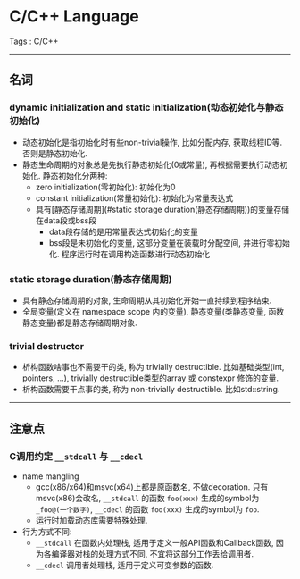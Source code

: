 # C/C++ Language

Tags : C/C++

---

## 名词

### dynamic initialization and static initialization(动态初始化与静态初始化)
* 动态初始化是指初始化时有些non-trivial操作, 比如分配内存, 获取线程ID等. 否则是静态初始化.
* 静态生命周期的对象总是先执行静态初始化(0或常量), 再根据需要执行动态初始化. 静态初始化分两种:
    * zero initialization(零初始化): 初始化为0
    * constant initialization(常量初始化): 初始化为常量表达式
    * 具有[静态存储周期](#static storage duration(静态存储周期))的变量存储在data段或bss段
        * data段存储的是用常量表达式初始化的变量
        * bss段是未初始化的变量, 这部分变量在装载时分配空间, 并进行零初始化. 程序运行时在调用构造函数进行动态初始化


### static storage duration(静态存储周期)
* 具有静态存储周期的对象, 生命周期从其初始化开始一直持续到程序结束.
* 全局变量(定义在 namespace scope 内的变量), 静态变量(类静态变量, 函数静态变量)都是静态存储周期对象.

### trivial destructor
* 析构函数啥事也不需要干的类, 称为 trivially destructible. 比如基础类型(int, pointers, ...), trivially destructible类型的array 或 constexpr 修饰的变量.
* 析构函数需要干点事的类, 称为 non-trivially destructible. 比如std::string.


---

## 注意点

### C调用约定 `__stdcall` 与 `__cdecl`
* name mangling
    * gcc(x86/x64)和msvc(x64)上都是原函数名, 不做decoration. 只有msvc(x86)会改名, `__stdcall` 的函数 `foo(xxx)` 生成的symbol为 `_foo@(一个数字)`, `__cdecl` 的函数 `foo(xxx)` 生成的symbol为 `foo`.
    * 运行时加载动态库需要特殊处理. 
* 行为方式不同:
    * `__stdcall` 在函数内处理栈, 适用于定义一般API函数和Callback函数, 因为各编译器对栈的处理方式不同, 不宜将这部分工作丢给调用者.
    * `__cdecl` 调用者处理栈, 适用于定义可变参数的函数.

